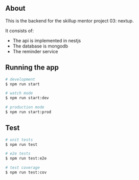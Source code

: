 ## About
This is the backend for the skillup mentor project 03: nextup.

It consists of:
- The api is implemented in nestjs
- The database is mongodb
- The reminder service

## Running the app

```bash
# development
$ npm run start

# watch mode
$ npm run start:dev

# production mode
$ npm run start:prod
```

## Test

```bash
# unit tests
$ npm run test

# e2e tests
$ npm run test:e2e

# test coverage
$ npm run test:cov
```